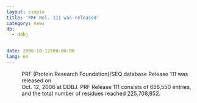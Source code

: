 ```yaml
---
layout: simple
title: 'PRF Rel. 111 was released'
category: news
db:
  - ddbj


date: 2006-10-12T00:00:00
lang: en
---
```


<dd>PRF (Protein Research Foundation)/SEQ database Release 111 was released on<br> Oct. 12, 2006 at DDBJ. PRF Release 111 consists of 656,550 entries,<br> and the total number of residues reached 225,708,852.</dd>
